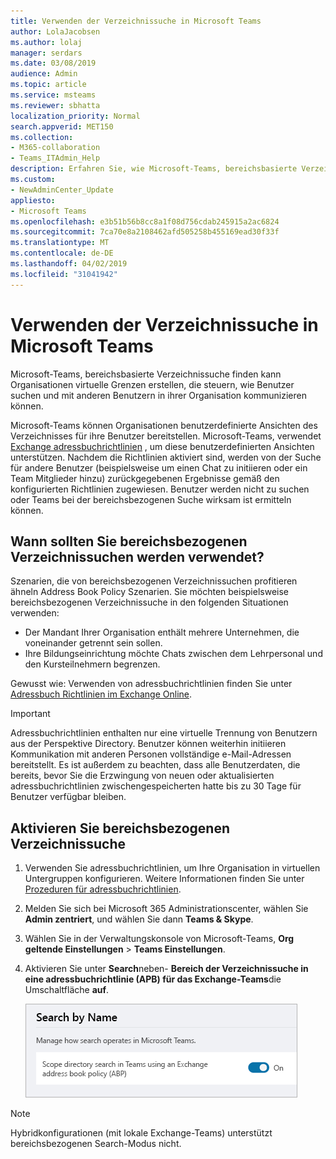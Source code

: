 ```yaml
---
title: Verwenden der Verzeichnissuche in Microsoft Teams
author: LolaJacobsen
ms.author: lolaj
manager: serdars
ms.date: 03/08/2019
audience: Admin
ms.topic: article
ms.service: msteams
ms.reviewer: sbhatta
localization_priority: Normal
search.appverid: MET150
ms.collection:
- M365-collaboration
- Teams_ITAdmin_Help
description: Erfahren Sie, wie Microsoft-Teams, bereichsbasierte Verzeichnissuche verwenden, um benutzerdefinierte Ansichten des Verzeichnisses bereitzustellen.
ms.custom:
- NewAdminCenter_Update
appliesto:
- Microsoft Teams
ms.openlocfilehash: e3b51b56b8cc8a1f08d756cdab245915a2ac6824
ms.sourcegitcommit: 7ca70e8a2108462afd505258b455169ead30f33f
ms.translationtype: MT
ms.contentlocale: de-DE
ms.lasthandoff: 04/02/2019
ms.locfileid: "31041942"
---
```

# <a name="use-microsoft-teams-scoped-directory-search"></a>Verwenden der Verzeichnissuche in Microsoft Teams

Microsoft-Teams, bereichsbasierte Verzeichnissuche finden kann Organisationen virtuelle Grenzen erstellen, die steuern, wie Benutzer suchen und mit anderen Benutzern in ihrer Organisation kommunizieren können. 

Microsoft-Teams können Organisationen benutzerdefinierte Ansichten des Verzeichnisses für ihre Benutzer bereitstellen. Microsoft-Teams, verwendet [Exchange adressbuchrichtlinien](https://docs.microsoft.com/exchange/address-books/address-book-policies/address-book-policies) , um diese benutzerdefinierten Ansichten unterstützen. Nachdem die Richtlinien aktiviert sind, werden von der Suche für andere Benutzer (beispielsweise um einen Chat zu initiieren oder ein Team Mitglieder hinzu) zurückgegebenen Ergebnisse gemäß den konfigurierten Richtlinien zugewiesen. Benutzer werden nicht zu suchen oder Teams bei der bereichsbezogenen Suche wirksam ist ermitteln können. 

## <a name="when-should-you-use-scoped-directory-searches"></a>Wann sollten Sie bereichsbezogenen Verzeichnissuchen werden verwendet?

Szenarien, die von bereichsbezogenen Verzeichnissuchen profitieren ähneln Address Book Policy Szenarien. Sie möchten beispielsweise bereichsbezogenen Verzeichnissuche in den folgenden Situationen verwenden:

- Der Mandant Ihrer Organisation enthält mehrere Unternehmen, die voneinander getrennt sein sollen. 
- Ihre Bildungseinrichtung möchte Chats zwischen dem Lehrpersonal und den Kursteilnehmern begrenzen. 
 
Gewusst wie: Verwenden von adressbuchrichtlinien finden Sie unter [Adressbuch Richtlinien im Exchange Online](https://docs.microsoft.com/exchange/address-books/address-book-policies/address-book-policies).

> [!IMPORTANT]
> Adressbuchrichtlinien enthalten nur eine virtuelle Trennung von Benutzern aus der Perspektive Directory. Benutzer können weiterhin initiieren Kommunikation mit anderen Personen vollständige e-Mail-Adressen bereitstellt. Es ist außerdem zu beachten, dass alle Benutzerdaten, die bereits, bevor Sie die Erzwingung von neuen oder aktualisierten adressbuchrichtlinien zwischengespeicherten hatte bis zu 30 Tage für Benutzer verfügbar bleiben.

## <a name="enable-scoped-directory-search"></a>Aktivieren Sie bereichsbezogenen Verzeichnissuche

1.  Verwenden Sie adressbuchrichtlinien, um Ihre Organisation in virtuellen Untergruppen konfigurieren. Weitere Informationen finden Sie unter [Prozeduren für adressbuchrichtlinien](https://docs.microsoft.com/exchange/address-books/address-book-policies/address-book-policies).

2.  Melden Sie sich bei Microsoft 365 Administrationscenter, wählen Sie **Admin zentriert**, und wählen Sie dann **Teams & Skype**.
 
3.  Wählen Sie in der Verwaltungskonsole von Microsoft-Teams, **Org geltende Einstellungen** > **Teams Einstellungen**.

4.  Aktivieren Sie unter **Search**neben- **Bereich der Verzeichnissuche in eine adressbuchrichtlinie (APB) für das Exchange-Teams**die Umschaltfläche **auf**. 

    ![Bereich der Verzeichnissuche im Microsoft-Teams, Administrationscenter](media/teams-scoped-directory-search-image1.png)

> [!NOTE]
> Hybridkonfigurationen (mit lokale Exchange-Teams) unterstützt bereichsbezogenen Search-Modus nicht. 

